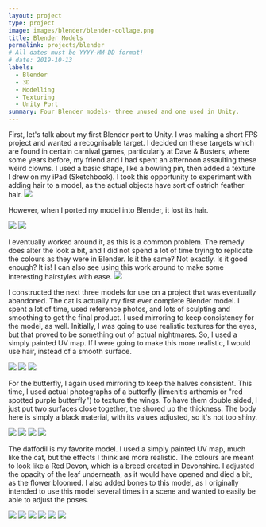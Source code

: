 ```yaml
---
layout: project
type: project
image: images/blender/blender-collage.png
title: Blender Models
permalink: projects/blender
# All dates must be YYYY-MM-DD format!
# date: 2019-10-13
labels:
  - Blender
  - 3D
  - Modelling
  - Texturing
  - Unity Port
summary: Four Blender models- three unused and one used in Unity.
---
```


First, let's talk about my first Blender port to Unity. I was making a short FPS project and wanted a recognisable target. I decided on these targets which are found in certain carnival games, particularly at Dave & Busters, where some years before, my friend and I had spent an afternoon assaulting these weird clowns. I used a basic shape, like a bowling pin, then added a texture I drew on my iPad (Sketchbook). I took this opportunity to experiment with adding hair to a model, as the actual objects have sort of ostrich feather hair. 
<img class="ui medium centered rounded image" src="../images/blender/clown game.jpg">

However, when I ported my model into Blender, it lost its hair.
  <div class="ui medium rounded images">
  <img class="ui image" src="../images/blender/clown.PNG">
  <img class="ui image" src="../images/blender/clown 2.PNG"></div>

I eventually worked around it, as this is a common problem. The remedy does alter the look a bit, and I did not spend a lot of time trying to replicate the colours as they were in Blender. Is it the same? Not exactly. Is it good enough? It is! I can also see using this work around to make some interesting hairstyles with ease. 
<img class="ui medium centered rounded image" src="../images/blender/clown 3.png">

I constructed the next three models for use on a project that was eventually abandoned. The cat is actually my first ever complete Blender model. I spent a lot of time, used reference photos, and lots of sculpting and smoothing to get the final product. I used mirroring to keep consistency for the model, as well. Initially, I was going to use realistic textures for the eyes, but that proved to be something out of actual nightmares. So, I used a simply painted UV map. If I were going to make this more realistic, I would use hair, instead of a smooth surface.

  <div class="ui medium rounded images">
  <img class="ui image" src="../images/blender/cat face.png">
  <img class="ui image" src="../images/blender/cat stand.png">  
  <img class="ui image" src="../images/blender/cat nightmare.png"></div>

For the butterfly, I again used mirroring to keep the halves consistent. This time, I used actual photographs of a butterfly (limenitis arthemis or "red spotted purple butterfly") to texture the wings. To have them double sided, I just put two surfaces close together, the shored up the thickness. The body here is simply a black material, with its values adjusted, so it's not too shiny.

  <div class="ui medium rounded images">
  <img class="ui image" src="../images/blender/bfly1.PNG">
  <img class="ui image" src="../images/blender/bfly2.PNG">
  <img class="ui image" src="../images/blender/bfly top.PNG">
  <img class="ui image" src="../images/blender/bfly bottom.PNG"></div>

The daffodil is my favorite model. I used a simply painted UV map, much like the cat, but the effects I think are more realistic. The colours are meant to look like a Red Devon, which is a breed created in Devonshire. I adjusted the opacity of the leaf underneath, as it would have opened and died a bit, as the flower bloomed. I also added bones to this model, as I originally intended to use this model several times in a scene and wanted to easily be able to adjust the poses.

  <div class="ui medium rounded images">
  <img class="ui image" src="../images/blender/red devon.jpg">
  <img class="ui image" src="../images/blender/daf 1.PNG">
  <img class="ui image" src="../images/blender/daf 2.PNG">
  <img class="ui image" src="../images/blender/daf 3.png">
  <img class="ui image" src="../images/blender/daf 4.PNG">
  <img class="ui image" src="../images/blender/daf 5.PNG"></div>


